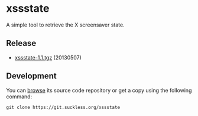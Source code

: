 xssstate
========
A simple tool to retrieve the X screensaver state. 

Release
-------

* [xssstate-1.1.tgz](//dl.suckless.org/tools/xssstate-1.1.tar.gz)
  (20130507)

Development
-----------
You can [browse](//git.suckless.org/xssstate) its source code repository
or get a copy using the following command:

	git clone https://git.suckless.org/xssstate


